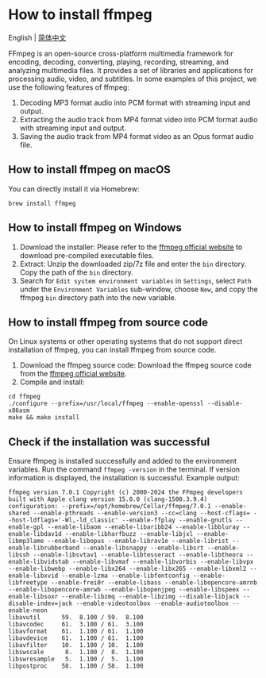# How to install ffmpeg

English | [简体中文](./ffmpeg.md)

FFmpeg is an open-source cross-platform multimedia framework for encoding, decoding, converting, playing, recording, streaming, and analyzing multimedia files. It provides a set of libraries and applications for processing audio, video, and subtitles. In some examples of this project, we use the following features of ffmpeg:
1. Decoding MP3 format audio into PCM format with streaming input and output.
2. Extracting the audio track from MP4 format video into PCM format audio with streaming input and output.
3. Saving the audio track from MP4 format video as an Opus format audio file.

## How to install ffmpeg on macOS

You can directly install it via Homebrew:

```
brew install ffmpeg
```

## How to install ffmpeg on Windows

1. Download the installer: Please refer to the [ffmpeg official website](https://www.ffmpeg.org/download.html#build-windows) to download pre-compiled executable files.
2. Extract: Unzip the downloaded zip/7z file and enter the `bin` directory. Copy the path of the `bin` directory.
3. Search for `Edit system environment variables` in `Settings`, select `Path` under the `Environment Variables` sub-window, choose `New`, and copy the ffmpeg `bin` directory path into the new variable.

## How to install ffmpeg from source code

On Linux systems or other operating systems that do not support direct installation of ffmpeg, you can install ffmpeg from source code.
1. Download the ffmpeg source code: Download the ffmpeg source code from the [ffmpeg official website](https://www.ffmpeg.org/download.html#build-linux).
2. Compile and install:
```
cd ffmpeg
./configure --prefix=/usr/local/ffmpeg --enable-openssl --disable-x86asm
make && make install
```

## Check if the installation was successful

Ensure ffmpeg is installed successfully and added to the environment variables.
Run the command `ffmpeg -version` in the terminal. If version information is displayed, the installation is successful.
Example output:
```
ffmpeg version 7.0.1 Copyright (c) 2000-2024 the FFmpeg developers
built with Apple clang version 15.0.0 (clang-1500.3.9.4)
configuration: --prefix=/opt/homebrew/Cellar/ffmpeg/7.0.1 --enable-shared --enable-pthreads --enable-version3 --cc=clang --host-cflags= --host-ldflags='-Wl,-ld_classic' --enable-ffplay --enable-gnutls --enable-gpl --enable-libaom --enable-libaribb24 --enable-libbluray --enable-libdav1d --enable-libharfbuzz --enable-libjxl --enable-libmp3lame --enable-libopus --enable-librav1e --enable-librist --enable-librubberband --enable-libsnappy --enable-libsrt --enable-libssh --enable-libsvtav1 --enable-libtesseract --enable-libtheora --enable-libvidstab --enable-libvmaf --enable-libvorbis --enable-libvpx --enable-libwebp --enable-libx264 --enable-libx265 --enable-libxml2 --enable-libxvid --enable-lzma --enable-libfontconfig --enable-libfreetype --enable-frei0r --enable-libass --enable-libopencore-amrnb --enable-libopencore-amrwb --enable-libopenjpeg --enable-libspeex --enable-libsoxr --enable-libzmq --enable-libzimg --disable-libjack --disable-indev=jack --enable-videotoolbox --enable-audiotoolbox --enable-neon
libavutil      59.  8.100 / 59.  8.100
libavcodec     61.  3.100 / 61.  3.100
libavformat    61.  1.100 / 61.  1.100
libavdevice    61.  1.100 / 61.  1.100
libavfilter    10.  1.100 / 10.  1.100
libswscale      8.  1.100 /  8.  1.100
libswresample   5.  1.100 /  5.  1.100
libpostproc    58.  1.100 / 58.  1.100
```
